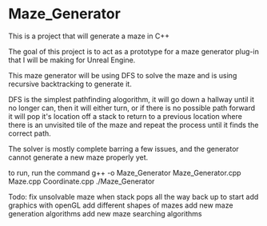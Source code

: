# Maze_Generator

This is a project that will generate a maze in C++

The goal of this project is to act as a prototype for a maze generator plug-in that I will be making for Unreal Engine.

This maze generator will be using DFS to solve the maze and is using recursive backtracking to generate it.

DFS is the simplest pathfinding alogorithm, it will go down a hallway until it no longer can, then it will either turn, or if there is no possible path forward it will pop it's location off a stack to return to a previous location where there is an unvisited tile of the maze and repeat the process until it finds the correct path.

The solver is mostly complete barring a few issues, and the generator cannot generate a new maze properly yet.

to run, run the command
g++ -o Maze_Generator Maze_Generator.cpp Maze.cpp Coordinate.cpp
./Maze_Generator

Todo:
fix unsolvable maze when stack pops all the way back up to start
add graphics with openGL
add different shapes of mazes
add new maze generation algorithms
add new maze searching algorithms
